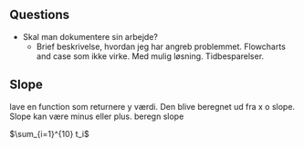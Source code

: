 ## Questions 
- Skal man dokumentere sin arbejde?
  - Brief beskrivelse, hvordan jeg har angreb problemmet. Flowcharts and case som ikke virke. Med mulig løsning. Tidbesparelser. 
## Slope
  lave en function som returnere y værdi. Den blive beregnet ud fra x o slope. Slope kan være minus eller plus.
  beregn slope


$\sum_{i=1}^{10} t_i$
